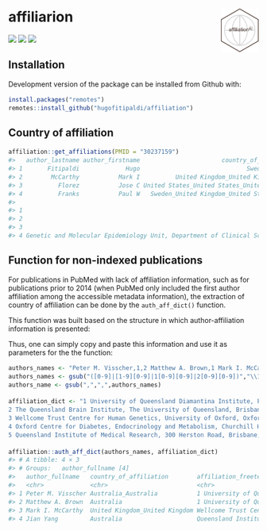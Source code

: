 
# affiliarion <a href='https://github.com/hugofitipaldi/affiliation'><img src='man/figures/hex_aff.png' width="15%" align="right"  /></a>

<!-- badges: start - -->

[![](https://img.shields.io/badge/devel%20version-0.0.0.9000-blue.svg)](https://github.com/hugofitipaldi/affiliation)
[![](https://img.shields.io/badge/lifecycle-experimental-orange.svg)](https://lifecycle.r-lib.org/articles/stages.html#experimental)
[![](https://img.shields.io/github/last-commit/hugofitipaldi/affiliation.svg)](https://github.com/hugofitipaldi/affiliation/commits/main)

<!-- badges: end -->

## Installation

Development version of the package can be installed from Github with:

``` r
install.packages("remotes")
remotes::install_github("hugofitipaldi/affiliation")
```

## Country of affiliation

``` r
affiliation::get_affiliations(PMID = "30237159")
#>   author_lastname author_firstname                       country_of_affiliation
#> 1       Fitipaldi             Hugo                              Sweden_NA_NA_NA
#> 2        McCarthy           Mark I          United Kingdom_United Kingdom_NA_NA
#> 3          Florez           Jose C United States_United States_United States_NA
#> 4          Franks           Paul W   Sweden_United Kingdom_United States_Sweden
#>                                                                                                                                                                                                                                                                                                                                                                                                                              affiliation_freetext
#> 1                                                                                                                                                                                                                                                                             Genetic and Molecular Epidemiology Unit, Department of Clinical Sciences Malmö, Lund University Diabetes Centre, Skåne University Hospital, Malmö, Sweden._NA_NA_NA
#> 2                                                                                                                                                                                                                                                                 Oxford Centre for Diabetes, Endocrinology and Metabolism, University of Oxford, Oxford, U.K._Wellcome Trust Centre for Human Genetics, University of Oxford, Oxford, U.K._NA_NA
#> 3                                                                                                                                                                                           Diabetes Unit and Center for Genomic Medicine, Massachusetts General Hospital, Boston, MA._Programs in Metabolism and Medical and Population Genetics, Broad Institute, Cambridge, MA._Department of Medicine, Harvard Medical School, Boston, MA._NA
#> 4 Genetic and Molecular Epidemiology Unit, Department of Clinical Sciences Malmö, Lund University Diabetes Centre, Skåne University Hospital, Malmö, Sweden paul.franks@med.lu.se._Oxford Centre for Diabetes, Endocrinology and Metabolism, University of Oxford, Oxford, U.K._Department of Nutrition, Harvard T.H. Chan School of Public Health, Boston, MA._Department of Public Health and Clinical Medicine, Umeå University, Umeå, Sweden.
```

## Function for non-indexed publications

For publications in PubMed with lack of affiliation information, such as
for publications prior to 2014 (when PubMed only included the first
author affiliation among the accessible metadata information), the
extraction of country of affiliation can be done by the
`auth_aff_dict()` function.

This function was built based on the structure in which
author-affiliation information is presented:

Thus, one can simply copy and paste this information and use it as
parameters for the the function:

``` r
authors_names <- "Peter M. Visscher,1,2 Matthew A. Brown,1 Mark I. McCarthy,3,4 Jian Yang,5"
authors_names <- gsub("([0-9]|[1-9][0-9]|1[0-9][0-9]|2[0-9][0-9])","\\1,",authors_names)
authors_name <- gsub(",",",",authors_names)

affiliation_dict <- "1 University of Queensland Diamantina Institute, Princess Alexandra Hospital, Brisbane, Queensland 4102, Australia
2 The Queensland Brain Institute, The University of Queensland, Brisbane, Queensland 4072, Australia
3 Wellcome Trust Centre for Human Genetics, University of Oxford, Oxford OX3 7BN, UK
4 Oxford Centre for Diabetes, Endocrinology and Metabolism, Churchill Hospital Old Road, Headington Oxford OX3 7LJ, UK
5 Queensland Institute of Medical Research, 300 Herston Road, Brisbane, Queensland 4006, Australia"

affiliation::auth_aff_dict(authors_names, affiliation_dict)
#> # A tibble: 4 × 3
#> # Groups:   author_fullname [4]
#>   author_fullname   country_of_affiliation        affiliation_freetext          
#>   <chr>             <chr>                         <chr>                         
#> 1 Peter M. Visscher Australia_Australia           1 University of Queensland Di…
#> 2 Matthew A. Brown  Australia                     1 University of Queensland Di…
#> 3 Mark I. McCarthy  United Kingdom_United Kingdom Wellcome Trust Centre for Hum…
#> 4 Jian Yang         Australia                     Queensland Institute of Medic…
```
